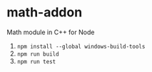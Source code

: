 # math-addon
Math module in C++ for Node

1. `npm install --global windows-build-tools`
2. `npm run build`
3. `npm run test`
